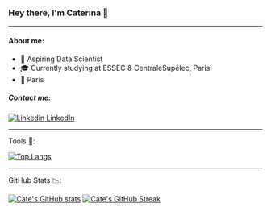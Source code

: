### Hey there, I'm Caterina 👋

________________________________________________________________________________________________________________________________________________

#### About me: 

- 🔭 Aspiring Data Scientist
- 🎓 Currently studying at ESSEC & CentraleSupélec, Paris
- 📌 Paris

##### Contact me:

[![Linkedin](https://i.stack.imgur.com/gVE0j.png) LinkedIn](https://www.linkedin.com/in/caterina-conz/)
&nbsp;

________________________________________________________________________________________________________________________________________________

Tools :hammer::

[![Top Langs](https://github-readme-stats.vercel.app/api/top-langs/?username=caterinaconz&show_icons=true&theme=tokyonight&hide_border=true)](https://github.com/caterinaconz/github-readme-stats) 

______________________________________________________________________________________________________________________________________________

GitHub Stats :chart_with_downwards_trend:: 

[![Cate's GitHub stats](https://github-readme-stats.vercel.app/api?username=caterinaconz&show_icons=true&theme=tokyonight&hide_border=true)](https://github.com/caterinaconz/github-readme-stats) [![Cate's GitHub Streak](https://github-readme-streak-stats.herokuapp.com?user=caterinaconz&theme=tokyonight&hide_border=true&date_format=M%20j%5B%2C%20Y%5D)](https://git.io/streak-stats)

